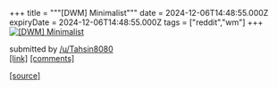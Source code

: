 +++
title = """[DWM] Minimalist"""
date = 2024-12-06T14:48:55.000Z
expiryDate = 2024-12-06T14:48:55.000Z
tags = ["reddit","wm"]
+++
[![[DWM] Minimalist](https://a.thumbs.redditmedia.com/WhnR6jtiXFx2ILGmogdGnZ8_QGLF3e03qSYUwsyCiI8.jpg "[DWM] Minimalist")](https://www.reddit.com/r/unixporn/comments/1h82zoy/dwm_minimalist/)

submitted by [/u/Tahsin8080](https://www.reddit.com/user/Tahsin8080)  
[\[link\]](https://www.reddit.com/gallery/1h82zoy) [\[comments\]](https://www.reddit.com/r/unixporn/comments/1h82zoy/dwm_minimalist/)

[[source]](https://www.reddit.com/r/unixporn/comments/1h82zoy/dwm_minimalist/)

